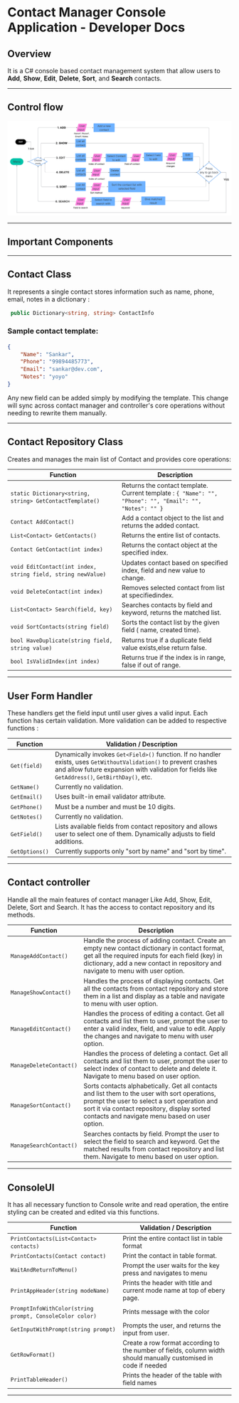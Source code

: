 # Contact Manager Console Application - Developer Docs

## Overview  
It is a C# console based contact management system that allow users to **Add**, **Show**, **Edit**, **Delete**, **Sort**, and **Search** contacts.  

---

## Control flow  
![Flow Chart](./Images/flowChart.png)

---

## Important Components

---

## Contact Class  
It represents a single contact stores information such as name, phone, email, notes in a dictionary :
```cs
 public Dictionary<string, string> ContactInfo
 ```

### Sample contact template:

```json
{
    "Name": "Sankar",
    "Phone": "99894485773",
    "Email": "sankar@dev.com",
    "Notes": "yoyo"
}
```
Any new field can be added simply by modifying the template. This change will sync across contact manager and controller's core operations without needing to rewrite them manually.

---

## Contact Repository Class  
Creates and manages the main list of Contact and provides core operations:

| **Function**                           | **Description**                                                                 |
|----------------------------------------|---------------------------------------------------------------------------------|
| `static Dictionary<string, string> GetContactTemplate()` | Returns the contact template.<br>Current template : ```{ "Name": "", "Phone": "", "Email": "", "Notes": "" } ``` |
| `Contact AddContact()`                 | Add a contact object to the list and returns the added contact.                |
| `List<Contact> GetContacts()`          | Returns the entire list of contacts.                                            |
| `Contact GetContact(int index)`        | Returns the contact object at the specified index.                              |
| `void EditContact(int index, string field, string newValue)` | Updates contact based on specified index, field and new value to change.         |
| `void DeleteContact(int index)`        | Removes selected contact from list at specifiedindex.                                    |
| `List<Contact> Search(field, key)`     | Searches contacts by field and keyword, returns the matched list.               |
| `void SortContacts(string field)`      | Sorts the contact list by the given field ( name, created time).           |
| `bool HaveDuplicate(string field, string value)` | Returns true if a duplicate field value exists,else return false.        |
| `bool IsValidIndex(int index)`         | Returns true if the index is in range, false if out of range.                   |

---

## User Form Handler  
These handlers get the field input until user gives a valid input. Each function has certain validation. More validation can be added to respective functions :

| **Function**      | **Validation / Description**                                                                 |
|-------------------|----------------------------------------------------------------------------------------------|
| `Get(field)`      | Dynamically invokes `Get<Field>()` function. If no handler exists, uses `GetWithoutValidation()` to prevent crashes and allow future expansion with validation for fields like `GetAddress()`, `GetBirthDay()`, etc. |
| `GetName()`       | Currently no validation.                                                                      |
| `GetEmail()`      | Uses built-in email validator attribute.                                                      |
| `GetPhone()`      | Must be a number and must be 10 digits.                                                       |
| `GetNotes()`      | Currently no validation.                                                                      |
| `GetField()`      | Lists available fields from contact repository and allows user to select one of them. Dynamically adjusts to field additions. |
| `GetOptions()`    | Currently supports only "sort by name" and "sort by time".                                    |


---

## Contact controller
Handle all the main features of contact manager Like Add, Show, Edit, Delete, Sort and Search. It has the access to contact repository and its methods.

| **Function**             | **Description**                                                                 |
|--------------------------|---------------------------------------------------------------------------------|
| `ManageAddContact()`     | Handle the process of adding contact. Create an empty new contact dictionary in contact format, get all the required inputs for each field (key) in dictionary, add a new contact in repository and navigate to menu with user option. |
| `ManageShowContact()`    | Handles the process of displaying contacts. Get all the contacts from contact repository and store them in a list and display as a table and navigate to menu with user option.  |
| `ManageEditContact()`    | Handles the process of editing a contact. Get all contacts and list them to user, prompt the user to enter a valid index, field, and value to edit. Apply the changes and navigate to menu with user option. |
| `ManageDeleteContact()`  | Handles the process of deleting a contact. Get all contacts and list them to user, prompt the user to select index of contact to delete and delete it. Navigate to menu based on user option. |
| `ManageSortContact()`    | Sorts contacts alphabetically. Get all contacts and list them to the user with sort operations, prompt the user to select a sort operation and sort it via contact repository, display sorted contacts and navigate menu based on user option. |
| `ManageSearchContact()`  | Searches contacts by field. Prompt the user to select the field to search and keyword. Get the matched results from contact repository and list them. Navigate to menu based on user option. |






---

## ConsoleUI 
It has all necessary function to Console write and read operation, the entire styling can be created and edited via this functions.

| **Function**                               | **Validation / Description**                                                                 |
|--------------------------------------------|----------------------------------------------------------------------------------------------|
| `PrintContacts(List<Contact> contacts)`    | Print the entire contact list in table format                               |
| `PrintContacts(Contact contact)`            | Print the contact in table format.   |                                                              |
| `WaitAndReturnToMenu()`                  | Prompt the user waits for the key press and navigates to menu                                                 |
| `PrintAppHeader(string modeName)`             | Prints the header with title and current mode name at top of ebery page.                       |
| `PromptInfoWithColor(string prompt, ConsoleColor color)`       | Prints message with the color                                                   |
| `GetInputWithPrompt(string prompt)`         | Prompts the user, and returns the input from user.                                            |
| `GetRowFormat()`                  | Create a row format according to the number of fields, column width should manually customised in code if needed |
| `PrintTableHeader()`       | Prints the header of the table with field names  |
---
